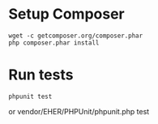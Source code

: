 # Setup Composer

    wget -c getcomposer.org/composer.phar
    php composer.phar install

# Run tests

    phpunit test
or
    vendor/EHER/PHPUnit/phpunit.php test
